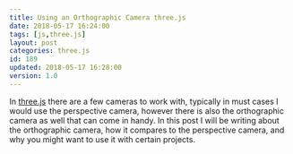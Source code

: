 ```yaml
---
title: Using an Orthographic Camera three.js
date: 2018-05-17 16:24:00
tags: [js,three.js]
layout: post
categories: three.js
id: 189
updated: 2018-05-17 16:28:00
version: 1.0
---
```


In [three.js](https://threejs.org/) there are a few cameras to work with, typically in must cases I would use the perspective camera, however there is also the orthographic camera as well that can come in handy. In this post I will be writing about the orthographic camera, how it compares to the perspective camera, and why you might want to use it with certain projects.

<!-- more -->
